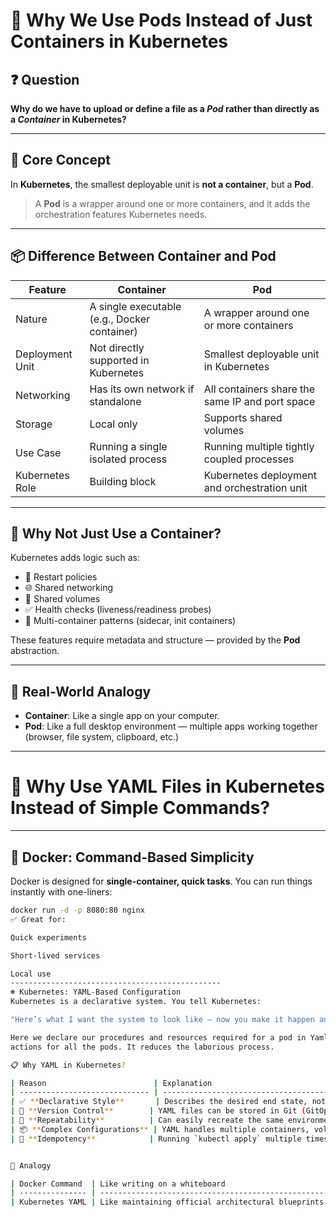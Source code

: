 # 🐳 Why We Use Pods Instead of Just Containers in Kubernetes

## ❓ Question
**Why do we have to upload or define a file as a _Pod_ rather than directly as a _Container_ in Kubernetes?**

---

## 🔑 Core Concept

In **Kubernetes**, the smallest deployable unit is **not a container**, but a **Pod**.

> A **Pod** is a wrapper around one or more containers, and it adds the orchestration features Kubernetes needs.

---

## 📦 Difference Between Container and Pod

| Feature             | **Container**                                     | **Pod**                                                             |
|---------------------|--------------------------------------------------|---------------------------------------------------------------------|
| Nature              | A single executable (e.g., Docker container)      | A wrapper around one or more containers                            |
| Deployment Unit     | Not directly supported in Kubernetes              | Smallest deployable unit in Kubernetes                             |
| Networking          | Has its own network if standalone                 | All containers share the same IP and port space                    |
| Storage             | Local only                                        | Supports shared volumes                                            |
| Use Case            | Running a single isolated process                 | Running multiple tightly coupled processes                         |
| Kubernetes Role     | Building block                                    | Kubernetes deployment and orchestration unit                       |

---

## 🧠 Why Not Just Use a Container?

Kubernetes adds logic such as:

- 🔁 Restart policies
- 🌐 Shared networking
- 📂 Shared volumes
- ✅ Health checks (liveness/readiness probes)
- 🧱 Multi-container patterns (sidecar, init containers)

These features require metadata and structure — provided by the **Pod** abstraction.

---

## 🧱 Real-World Analogy

- **Container**: Like a single app on your computer.
- **Pod**: Like a full desktop environment — multiple apps working together (browser, file system, clipboard, etc.)

---

# 📄 Why Use YAML Files in Kubernetes Instead of Simple Commands?

---

## 🐳 Docker: Command-Based Simplicity

Docker is designed for **single-container, quick tasks**. You can run things instantly with one-liners:

```bash
docker run -d -p 8080:80 nginx
✅ Great for:

Quick experiments

Short-lived services

Local use
-----------------------------------------------
☸️ Kubernetes: YAML-Based Configuration
Kubernetes is a declarative system. You tell Kubernetes:

"Here’s what I want the system to look like — now you make it happen and maintain it."

Here we declare our procedures and resources required for a pod in Yaml file so that kubernetes would take all the
actions for all the pods. It reduces the laborious process.

📋 Why YAML in Kubernetes?

| Reason                        | Explanation                                                             |
| ----------------------------- | ----------------------------------------------------------------------- |
| ✅ **Declarative Style**       | Describes the desired end state, not just one-time commands.            |
| 💾 **Version Control**        | YAML files can be stored in Git (GitOps), tracked, reviewed.            |
| 🔁 **Repeatability**          | Can easily recreate the same environment (test, staging, prod).         |
| 📦 **Complex Configurations** | YAML handles multiple containers, volumes, env vars, probes, etc.       |
| 🔧 **Idempotency**            | Running `kubectl apply` multiple times won’t cause duplicate resources. |


🧠 Analogy

| Docker Command  | Like writing on a whiteboard                       |
| --------------- | -------------------------------------------------- |
| Kubernetes YAML | Like maintaining official architectural blueprints |
